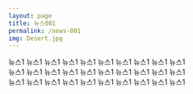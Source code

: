 ```yaml
---
layout: page
title: 뉴스001
permalink: /news-001
img: Desert.jpg
---
```


<div class="area-summary" markdown="1">
뉴스1 뉴스1 뉴스1 뉴스1 뉴스1 뉴스1 뉴스1 뉴스1 뉴스1 뉴스1<br/>
뉴스1 뉴스1 뉴스1 뉴스1 뉴스1 뉴스1 뉴스1 뉴스1 뉴스1 뉴스1<br/>
뉴스1 뉴스1 뉴스1 뉴스1 뉴스1 뉴스1 뉴스1 뉴스1 뉴스1 뉴스1<br/>
</div>
